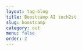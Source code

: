 ```yaml
---
layout: tag-blog
title: Boostcamp AI tech2st
slug: boostcamp
category: out
menu: false
order: 2
---
```

